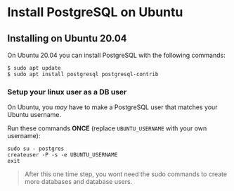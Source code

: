 # Install PostgreSQL on Ubuntu

## Installing on Ubuntu 20.04

On Ubuntu 20.04 you can install PostgreSQL with the following commands:

```
$ sudo apt update
$ sudo apt install postgresql postgresql-contrib
```

### Setup your linux user as a DB user

On Ubuntu, you *may* have to make a PostgreSQL user that matches your Ubuntu username.

Run these commands **ONCE** (replace `UBUNTU_USERNAME` with your own username):

```
sudo su - postgres
createuser -P -s -e UBUNTU_USERNAME
exit
```

> After this one time step, you wont need the sudo commands to create more databases and database users.
